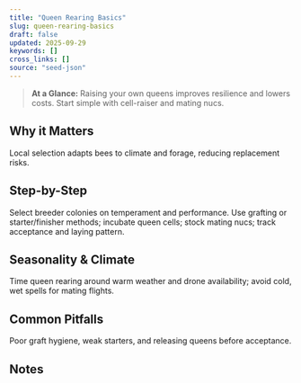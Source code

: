 ```yaml
---
title: "Queen Rearing Basics"
slug: queen-rearing-basics
draft: false
updated: 2025-09-29
keywords: []
cross_links: []
source: "seed-json"
---
```


> **At a Glance:** Raising your own queens improves resilience and lowers costs. Start simple with cell-raiser and mating nucs.

## Why it Matters
Local selection adapts bees to climate and forage, reducing replacement risks.

## Step-by-Step
Select breeder colonies on temperament and performance. Use grafting or starter/finisher methods; incubate queen cells; stock mating nucs; track acceptance and laying pattern.

## Seasonality & Climate
Time queen rearing around warm weather and drone availability; avoid cold, wet spells for mating flights.

## Common Pitfalls
Poor graft hygiene, weak starters, and releasing queens before acceptance.

## Notes
